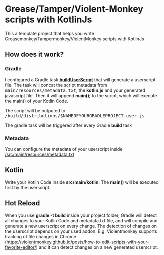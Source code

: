 # Grease/Tamper/Violent-Monkey scripts with KotlinJs

This a template project that helps you write Greasemonkey/Tampermonkey/ViolentMonkey scripts with KotlinJs

## How does it work?

### Gradle
I configured a Gradle task [**buildUserScript**](https://github.com/Foso/gtvmonkey-scripts/blob/master/build.gradle#L42) that will generate a userscript file.
The task will concat the script metadata from <kbd>main/resources/metadata.txt</kbd>, the **kotlin.js** and your generated javascript file. 
Then it will append **main();** to the script, which will execute the main() of your Kotlin Code.

The script will be outputed to <kbd>/build/distributions/$NAMEOFYOURGRADLEPROJECT.user.js</kbd>

The gradle task will be triggered after every Gradle **build** task

### Metadata
You can configure the metadata of your userscript inside [/src/main/resources/metadata.txt](https://github.com/Foso/gtvmonkey-scripts/blob/master/src/main/resources/metadata.txt)

## Kotlin
Write your Kotlin Code inside **src/main/kotlin**. The **main()** will be executed first by the userscript.

## Hot Reload
When you use **gradle -t build** inside your project folder, Gradle will detect all changes to your Kotlin Code and metadata.txt file, and will compile and generate a new userscript on every change. The detection of changes on the userscript depends on your used addon. E.g. Violentmonkey supports tracking of file changes in Chrome (https://violentmonkey.github.io/posts/how-to-edit-scripts-with-your-favorite-editor/) and it can detect changes on a new generated userscript.

## 
